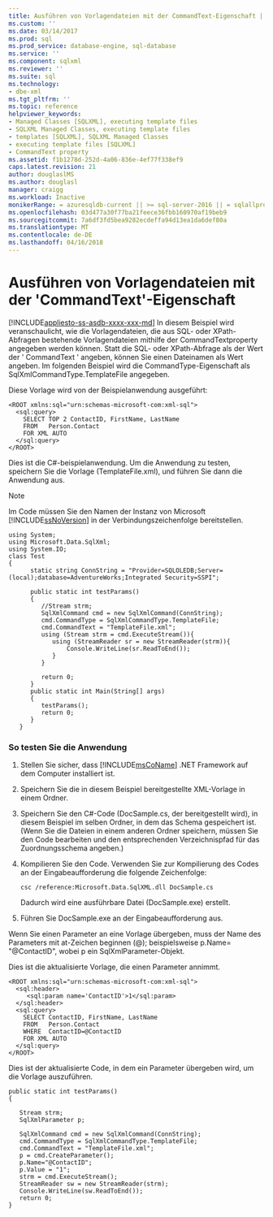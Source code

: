```yaml
---
title: Ausführen von Vorlagendateien mit der CommandText-Eigenschaft | Microsoft Docs
ms.custom: ''
ms.date: 03/14/2017
ms.prod: sql
ms.prod_service: database-engine, sql-database
ms.service: ''
ms.component: sqlxml
ms.reviewer: ''
ms.suite: sql
ms.technology:
- dbe-xml
ms.tgt_pltfrm: ''
ms.topic: reference
helpviewer_keywords:
- Managed Classes [SQLXML], executing template files
- SQLXML Managed Classes, executing template files
- templates [SQLXML], SQLXML Managed Classes
- executing template files [SQLXML]
- CommandText property
ms.assetid: f1b1278d-252d-4a06-836e-4ef77f338ef9
caps.latest.revision: 21
author: douglaslMS
ms.author: douglasl
manager: craigg
ms.workload: Inactive
monikerRange: = azuresqldb-current || >= sql-server-2016 || = sqlallproducts-allversions
ms.openlocfilehash: 03d477a30f77ba21feece36fbb160970af19beb9
ms.sourcegitcommit: 7a6df3fd5bea9282ecdeffa94d13ea1da6def80a
ms.translationtype: MT
ms.contentlocale: de-DE
ms.lasthandoff: 04/16/2018
---
```

# <a name="executing-template-files-by-using-the-commandtext-property"></a>Ausführen von Vorlagendateien mit der 'CommandText'-Eigenschaft
[!INCLUDE[appliesto-ss-asdb-xxxx-xxx-md](../../../includes/appliesto-ss-asdb-xxxx-xxx-md.md)]
  In diesem Beispiel wird veranschaulicht, wie die Vorlagendateien, die aus SQL- oder XPath-Abfragen bestehende Vorlagendateien mithilfe der CommandTextproperty angegeben werden können. Statt die SQL- oder XPath-Abfrage als der Wert der ' CommandText ' angeben, können Sie einen Dateinamen als Wert angeben. Im folgenden Beispiel wird die CommandType-Eigenschaft als SqlXmlCommandType.TemplateFile angegeben.  
  
 Diese Vorlage wird von der Beispielanwendung ausgeführt:  
  
```  
<ROOT xmlns:sql="urn:schemas-microsoft-com:xml-sql">  
  <sql:query>  
    SELECT TOP 2 ContactID, FirstName, LastName   
    FROM   Person.Contact  
    FOR XML AUTO  
  </sql:query>  
</ROOT>  
```  
  
 Dies ist die C#-beispielanwendung. Um die Anwendung zu testen, speichern Sie die Vorlage (TemplateFile.xml), und führen Sie dann die Anwendung aus.  
  
> [!NOTE]  
>  Im Code müssen Sie den Namen der Instanz von Microsoft [!INCLUDE[ssNoVersion](../../../includes/ssnoversion-md.md)] in der Verbindungszeichenfolge bereitstellen.  
  
```  
using System;  
using Microsoft.Data.SqlXml;  
using System.IO;  
class Test  
{  
      static string ConnString = "Provider=SQLOLEDB;Server=(local);database=AdventureWorks;Integrated Security=SSPI";  
  
      public static int testParams()  
      {  
         //Stream strm;  
         SqlXmlCommand cmd = new SqlXmlCommand(ConnString);  
         cmd.CommandType = SqlXmlCommandType.TemplateFile;  
         cmd.CommandText = "TemplateFile.xml";  
         using (Stream strm = cmd.ExecuteStream()){  
            using (StreamReader sr = new StreamReader(strm)){  
                Console.WriteLine(sr.ReadToEnd());  
            }  
         }  
  
         return 0;        
      }  
      public static int Main(String[] args)  
      {  
         testParams();     
         return 0;  
      }  
   }  
```  
  
### <a name="to-test-the-application"></a>So testen Sie die Anwendung  
  
1.  Stellen Sie sicher, dass [!INCLUDE[msCoName](../../../includes/msconame-md.md)] .NET Framework auf dem Computer installiert ist.  
  
2.  Speichern Sie die in diesem Beispiel bereitgestellte XML-Vorlage in einem Ordner.  
  
3.  Speichern Sie den C#-Code (DocSample.cs, der bereitgestellt wird), in diesem Beispiel im selben Ordner, in dem das Schema gespeichert ist. (Wenn Sie die Dateien in einem anderen Ordner speichern, müssen Sie den Code bearbeiten und den entsprechenden Verzeichnispfad für das Zuordnungsschema angeben.)  
  
4.  Kompilieren Sie den Code. Verwenden Sie zur Kompilierung des Codes an der Eingabeaufforderung die folgende Zeichenfolge:  
  
    ```  
    csc /reference:Microsoft.Data.SqlXML.dll DocSample.cs  
    ```  
  
     Dadurch wird eine ausführbare Datei (DocSample.exe) erstellt.  
  
5.  Führen Sie DocSample.exe an der Eingabeaufforderung aus.  
  
 Wenn Sie einen Parameter an eine Vorlage übergeben, muss der Name des Parameters mit at-Zeichen beginnen (@); beispielsweise p.Name= "@ContactID", wobei p ein SqlXmlParameter-Objekt.  
  
 Dies ist die aktualisierte Vorlage, die einen Parameter annimmt.  
  
```  
<ROOT xmlns:sql="urn:schemas-microsoft-com:xml-sql">  
  <sql:header>  
     <sql:param name='ContactID'>1</sql:param>    
  </sql:header>  
  <sql:query>  
    SELECT ContactID, FirstName, LastName  
    FROM   Person.Contact  
    WHERE  ContactID=@ContactID  
    FOR XML AUTO  
  </sql:query>  
</ROOT>  
```  
  
 Dies ist der aktualisierte Code, in dem ein Parameter übergeben wird, um die Vorlage auszuführen.  
  
```  
public static int testParams()  
{  
  
   Stream strm;  
   SqlXmlParameter p;  
  
   SqlXmlCommand cmd = new SqlXmlCommand(ConnString);  
   cmd.CommandType = SqlXmlCommandType.TemplateFile;  
   cmd.CommandText = "TemplateFile.xml";  
   p = cmd.CreateParameter();  
   p.Name="@ContactID";  
   p.Value = "1";  
   strm = cmd.ExecuteStream();  
   StreamReader sw = new StreamReader(strm);  
   Console.WriteLine(sw.ReadToEnd());  
   return 0;        
}  
```  
  
  
